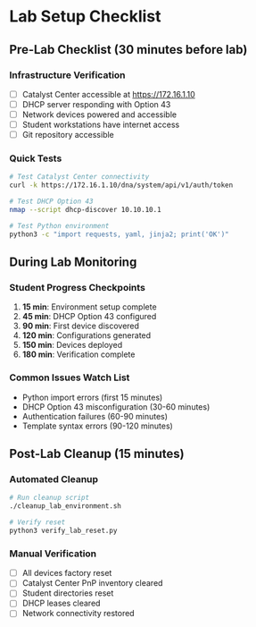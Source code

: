 # Lab Setup Checklist

## Pre-Lab Checklist (30 minutes before lab)

### Infrastructure Verification
- [ ] Catalyst Center accessible at https://172.16.1.10
- [ ] DHCP server responding with Option 43
- [ ] Network devices powered and accessible
- [ ] Student workstations have internet access
- [ ] Git repository accessible

### Quick Tests
```bash
# Test Catalyst Center connectivity
curl -k https://172.16.1.10/dna/system/api/v1/auth/token

# Test DHCP Option 43
nmap --script dhcp-discover 10.10.10.1

# Test Python environment
python3 -c "import requests, yaml, jinja2; print('OK')"
```

## During Lab Monitoring

### Student Progress Checkpoints
1. **15 min**: Environment setup complete
2. **45 min**: DHCP Option 43 configured
3. **90 min**: First device discovered
4. **120 min**: Configurations generated
5. **150 min**: Devices deployed
6. **180 min**: Verification complete

### Common Issues Watch List
- Python import errors (first 15 minutes)
- DHCP Option 43 misconfiguration (30-60 minutes)
- Authentication failures (60-90 minutes)
- Template syntax errors (90-120 minutes)

## Post-Lab Cleanup (15 minutes)

### Automated Cleanup
```bash
# Run cleanup script
./cleanup_lab_environment.sh

# Verify reset
python3 verify_lab_reset.py
```

### Manual Verification
- [ ] All devices factory reset
- [ ] Catalyst Center PnP inventory cleared
- [ ] Student directories reset
- [ ] DHCP leases cleared
- [ ] Network connectivity restored
